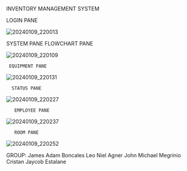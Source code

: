 INVENTORY MANAGEMENT SYSTEM

LOGIN PANE

![20240109_220013](https://github.com/James3433/Final-Project-ITP-133/assets/125450319/6cb2ebff-4ef2-403a-ad77-c71583b30242)


SYSTEM PANE
     FLOWCHART PANE

  ![20240109_220109](https://github.com/James3433/Final-Project-ITP-133/assets/125450319/f6fb937d-a724-4c86-bd4c-69b5358ba198)

     EQUIPMENT PANE
     
  ![20240109_220131](https://github.com/James3433/Final-Project-ITP-133/assets/125450319/4651895b-1de0-418b-9351-17872afd7c61)

      STATUS PANE
  
  ![20240109_220227](https://github.com/James3433/Final-Project-ITP-133/assets/125450319/400b0c8c-e70c-4eaa-9ed9-d65c7990a26e)

       EMPLOYEE PANE

  ![20240109_220237](https://github.com/James3433/Final-Project-ITP-133/assets/125450319/b65ae2d5-3d69-48ba-8027-017384a19d1b)

       ROOM PANE

  ![20240109_220252](https://github.com/James3433/Final-Project-ITP-133/assets/125450319/8c0fbf8e-8262-40e0-b117-e68b3519efd4)

GROUP: 
   James Adam Boncales
   Leo Niel Agner 
   John Michael Megrinio
   Cristan Jaycob Estalane



  

